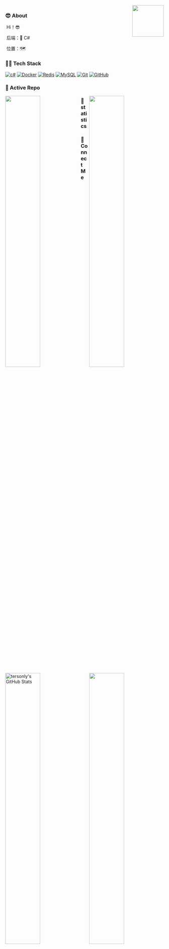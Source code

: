 <img align="right" width="100" height="100" src="https://avatars2.githubusercontent.com/u/20390658?s=400&u=cfa6da2194e4023a71bd4bd91c50d5416a25ea43&v=4">

### :sunglasses: About

​	Hi！😎    

​	后端：🔆 C#

​	位置：🗺

### 🤝🏻 Tech Stack

[![c#](https://img.shields.io/badge/NetCore-black?style=flat&logo=.net&logoColor=green&link=https://github.com/tersonly/aspnetcore)](https://github.com/tersonly/aspnetcore)
[![Docker](https://img.shields.io/badge/-Docker-black?style=flat&logo=docker&link=https://hub.docker.com/search?q=&type=image)](https://hub.docker.com/search?q=&type=image)
[![Redis](https://img.shields.io/badge/-Redis-black?style=flat&logo=redis&link=http://doc.redisfans.com/)](http://doc.redisfans.com/)
[![MySQL](https://img.shields.io/badge/-MySQL-black?style=flat&logo=mysql&link=https://github.com/tersonly/mysql-tutorial)](https://github.com/tersonly/mysql-tutorial)
[![Git](https://img.shields.io/badge/-Git-black?style=flat&logo=git&link=https://learngitbranching.js.org/?locale=zh_CN)](https://learngitbranching.js.org/?locale=zh_CN) 
[![GitHub](https://img.shields.io/badge/-GitHub-181717?style=flat&logo=github&link=https://github.com/tersonly)](https://github.com/tersonly)



### 👀 Active Repo
<p>
<img align="left" width="47%" src="https://github-readme-stats.vercel.app/api/pin/?username=tersonly&repo=dotnet&theme=radical" />
<img align="right" width="47%" src="https://github-readme-stats.vercel.app/api/pin/?username=tersonly&repo=aspnetcore&theme=radical" />
</p>

### 🙈 statistics
<p>
<img align="left" width="47%" src="https://github-readme-stats.vercel.app/api?username=tersonly&&show_icons=true&theme=radical&line_height=27&v=5&count_private=true" alt="tersonly's GitHub Stats" />
<img align="right" width="47%" src="https://github-readme-stats.vercel.app/api/top-langs/?username=tersonly&theme=radical&layout=compact" />
</p>

### 🌱 Connect Me 
[![Tecent-QQ](https://img.shields.io/badge/-qq-white?style=flat-square&logo=tencent-qq&logoColor=red&link=)](2245918266)


